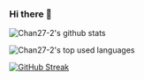 ### Hi there 👋
![Chan27-2's github stats](https://github-readme-stats.vercel.app/api?username=chan-27&show_icons=true&count_private=true&show_icons=true&theme=moltack)

![Chan27-2's top used languages](https://github-readme-stats.vercel.app/api/top-langs/?username=chan-27&layout=compact&theme=moltack)

[![GitHub Streak](http://github-readme-streak-stats.herokuapp.com?user=chan-27&theme=vue&hide_border=true&date_format=j%20M%5B%20Y%5D&background=F2DAB3&ring=A2293F&border=D9AA92&currStreakNum=44312A&sideNums=44312A&sideLabels=A2293F&currStreakLabel=A2293F&fire=DD542C&stroke=D9AA92)](https://git.io/streak-stats)

<!--
**chan-27/chan-27** is a ✨ _special_ ✨ repository because its `README.md` (this file) appears on your GitHub profile.

Here are some ideas to get you started:

- 🔭 I’m currently working on ...
- 🌱 I’m currently learning ...
- 👯 I’m looking to collaborate on ...
- 🤔 I’m looking for help with ...
- 💬 Ask me about ...
- 📫 How to reach me: ...
- 😄 Pronouns: ...
- ⚡ Fun fact: ...
-->
